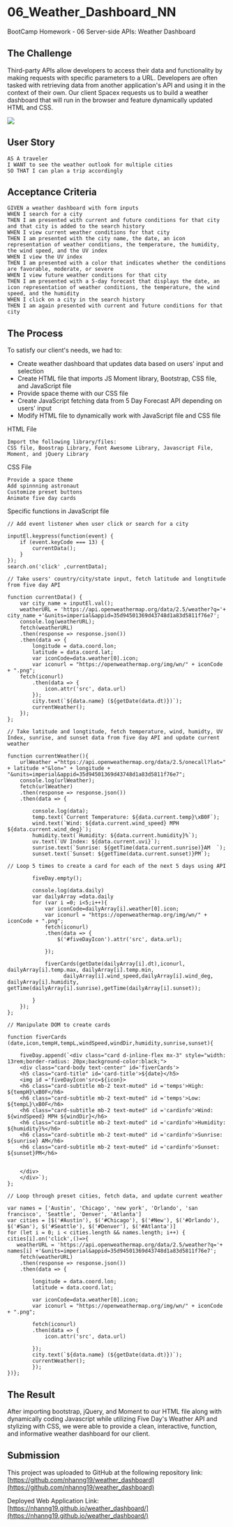# 06_Weather_Dashboard_NN
BootCamp Homework - 06 Server-side APIs: Weather Dashboard
## The Challenge
Third-party APIs allow developers to access their data and functionality by making requests with specific parameters to a URL. Developers are often tasked with retrieving data from another application's API and using it in the context of their own. Our client Spacex requests us to build a weather dashboard that will run in the browser and feature dynamically updated HTML and CSS. 

![](./assets/css/front.gif)


## User Story

```
AS A traveler
I WANT to see the weather outlook for multiple cities
SO THAT I can plan a trip accordingly
```

## Acceptance Criteria

```
GIVEN a weather dashboard with form inputs
WHEN I search for a city
THEN I am presented with current and future conditions for that city and that city is added to the search history
WHEN I view current weather conditions for that city
THEN I am presented with the city name, the date, an icon representation of weather conditions, the temperature, the humidity, the wind speed, and the UV index
WHEN I view the UV index
THEN I am presented with a color that indicates whether the conditions are favorable, moderate, or severe
WHEN I view future weather conditions for that city
THEN I am presented with a 5-day forecast that displays the date, an icon representation of weather conditions, the temperature, the wind speed, and the humidity
WHEN I click on a city in the search history
THEN I am again presented with current and future conditions for that city
``` 

## The Process

To satisfy our client's needs, we had to:
- Create weather dashboard that updates data based on users' input and selection
- Create HTML file that imports JS Moment library, Bootstrap, CSS file, and JavaScript file
- Provide space theme with our CSS file
- Create JavaScript fetching data from 5 Day Forecast API depending on users' input  
- Modify HTML file to dynamically work with JavaScript file and CSS file

HTML File

```
Import the following library/files:
CSS file, Boostrap Library, Font Awesome Library, Javascript File, Moment, and jQuery Library
```

CSS File

```
Provide a space theme
Add spinnning astronaut
Customize preset buttons
Animate five day cards
```
Specific functions in JavaScript file

```
// Add event listener when user click or search for a city 

inputEl.keypress(function(event) {
    if (event.keyCode === 13) {
        currentData();
    }
});
search.on('click' ,currentData);

// Take users' country/city/state input, fetch latitude and longtitude from five day API

function currentData() {
    var city_name = inputEl.val();
    weatherURL = 'https://api.openweathermap.org/data/2.5/weather?q='+ city_name +'&units=imperial&appid=35d94501369d43748d1a83d5811f76e7';
    console.log(weatherURL);
    fetch(weatherURL)
    .then(response => response.json())
    .then(data => {
        longitude = data.coord.lon;
        latitude = data.coord.lat;
        var iconCode=data.weather[0].icon;
        var iconurl = "https://openweathermap.org/img/wn/" + iconCode + ".png";
    fetch(iconurl)
        .then(data => {
            icon.attr('src', data.url)
        });
        city.text(`${data.name} (${getDate(data.dt)})`);
        currentWeather();
    });
}; 

// Take latitude and longtitude, fetch temperature, wind, humidty, UV Index, sunrise, and sunset data from five day API and update current weather

function currentWeather(){
    urlWeather ="https://api.openweathermap.org/data/2.5/onecall?lat=" + latitude +"&lon=" + longitude + "&units=imperial&appid=35d94501369d43748d1a83d5811f76e7";
    console.log(urlWeather);
    fetch(urlWeather)
    .then(response => response.json())
    .then(data => {

        console.log(data);
        temp.text(`Current Temperature: ${data.current.temp}\xB0F`);
        wind.text(`Wind: ${data.current.wind_speed} MPH ${data.current.wind_deg}`);
        humidity.text(`Humidity: ${data.current.humidity}%`);
        uv.text(`UV Index: ${data.current.uvi}`);
        sunrise.text(`Sunrise: ${getTime(data.current.sunrise)}AM  `);
        sunset.text(`Sunset: ${getTime(data.current.sunset)}PM`);

// Loop 5 times to create a card for each of the next 5 days using API

        fiveDay.empty();

        console.log(data.daily)
        var dailyArray =data.daily
        for (var i =0; i<5;i++){
            var iconCode=dailyArray[i].weather[0].icon;
            var iconurl = "https://openweathermap.org/img/wn/" + iconCode + ".png";
            fetch(iconurl)
            .then(data => {
                $('#fiveDayIcon').attr('src', data.url);

            });

            fiverCards(getDate(dailyArray[i].dt),iconurl, dailyArray[i].temp.max, dailyArray[i].temp.min,
                  dailyArray[i].wind_speed,dailyArray[i].wind_deg, dailyArray[i].humidity, getTime(dailyArray[i].sunrise),getTime(dailyArray[i].sunset));

        }
    });
};

// Manipulate DOM to create cards

function fiverCards (date,icon,tempH,tempL,windSpeed,windDir,humidity,sunrise,sunset){
    
    fiveDay.append(`<div class="card d-inline-flex mx-3" style="width: 13rem;border-radius: 20px;background-color:black;">
    <div class="card-body text-center" id='fiverCards'>
    <h5 class="card-title" id='card-title'>${date}</h5>
    <img id ='fiveDayIcon'src=${icon}>
    <h6 class="card-subtitle mb-2 text-muted" id ='temps'>High: ${tempH}\xB0F</h6>
    <h6 class="card-subtitle mb-2 text-muted" id ='temps'>Low: ${tempL}\xB0F</h6>
    <h6 class="card-subtitle mb-2 text-muted" id ='cardinfo'>Wind: ${windSpeed} MPH ${windDir}</h6>
    <h6 class="card-subtitle mb-2 text-muted" id ='cardinfo'>Humidity: ${humidity}%</h6>
    <h6 class="card-subtitle mb-2 text-muted" id ='cardinfo'>Sunrise: ${sunrise} AM</h6>
    <h6 class="card-subtitle mb-2 text-muted" id ='cardinfo'>Sunset: ${sunset}PM</h6>
    
    
    </div>
    </div>`);
};

// Loop through preset cities, fetch data, and update current weather 

var names = ['Austin', 'Chicago', 'new york', 'Orlando', 'san francisco', 'Seattle', 'Denver', 'Atlanta']
var cities = [$('#Austin'), $('#Chicago'), $('#New'), $('#Orlando'), $('#San'), $('#Seattle'), $('#Denver'), $('#Atlanta')]
for (let i = 0; i < cities.length && names.length; i++) {
cities[i].on('click',()=>{
   weatherURL = 'https://api.openweathermap.org/data/2.5/weather?q='+ names[i] +'&units=imperial&appid=35d94501369d43748d1a83d5811f76e7';
    fetch(weatherURL)
    .then(response => response.json())
    .then(data => {

        longitude = data.coord.lon;
        latitude = data.coord.lat;

        var iconCode=data.weather[0].icon;
        var iconurl = "https://openweathermap.org/img/wn/" + iconCode + ".png";

        fetch(iconurl)
        .then(data => {
            icon.attr('src', data.url)

        });
        city.text(`${data.name} (${getDate(data.dt)})`);
        currentWeather();
        });
})};

```


## The Result
After importing bootstrap, jQuery, and Moment to our HTML file along with dynamically coding Javascript while utilizing Five Day's Weather API and stylizing with CSS, we were able to provide a clean, interactive, function, and informative weather dashboard for our client. 

## Submission
This project was uploaded to GitHub at the following repository link:
[https://github.com/nhanng19/weather_dashboard](https://github.com/nhanng19/weather_dashboard)

Deployed Web Application Link:
[https://nhanng19.github.io/weather_dashboard/](https://nhanng19.github.io/weather_dashboard/)
